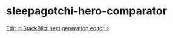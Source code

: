 # sleepagotchi-hero-comparator

[Edit in StackBlitz next generation editor ⚡️](https://stackblitz.com/~/github.com/FloWsl/sleepagotchi-hero-comparator)